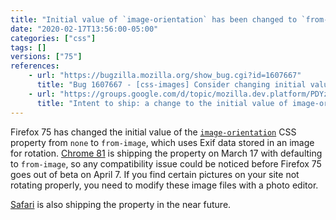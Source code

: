 ```yaml
---
title: "Initial value of `image-orientation` has been changed to `from-image`"
date: "2020-02-17T13:56:00-05:00"
categories: ["css"]
tags: []
versions: ["75"]
references:
    - url: "https://bugzilla.mozilla.org/show_bug.cgi?id=1607667"
      title: "Bug 1607667 - [css-images] Consider changing initial value of 'image-orientation' to from-image"
    - url: "https://groups.google.com/d/topic/mozilla.dev.platform/PDYzBgRz8gk/discussion"
      title: "Intent to ship: a change to the initial value of image-orientation"
---
```

Firefox 75 has changed the initial value of the [`image-orientation`](https://developer.mozilla.org/docs/Web/CSS/image-orientation) CSS property from `none` to `from-image`, which uses Exif data stored in an image for rotation. [Chrome 81](https://www.chromestatus.com/features/6313474512650240) is shipping the property on March 17 with defaulting to `from-image`, so any compatibility issue could be noticed before Firefox 75 goes out of beta on April 7. If you find certain pictures on your site not rotating properly, you need to modify these image files with a photo editor.

[Safari](https://bugs.webkit.org/show_bug.cgi?id=89052) is also shipping the property in the near future.
